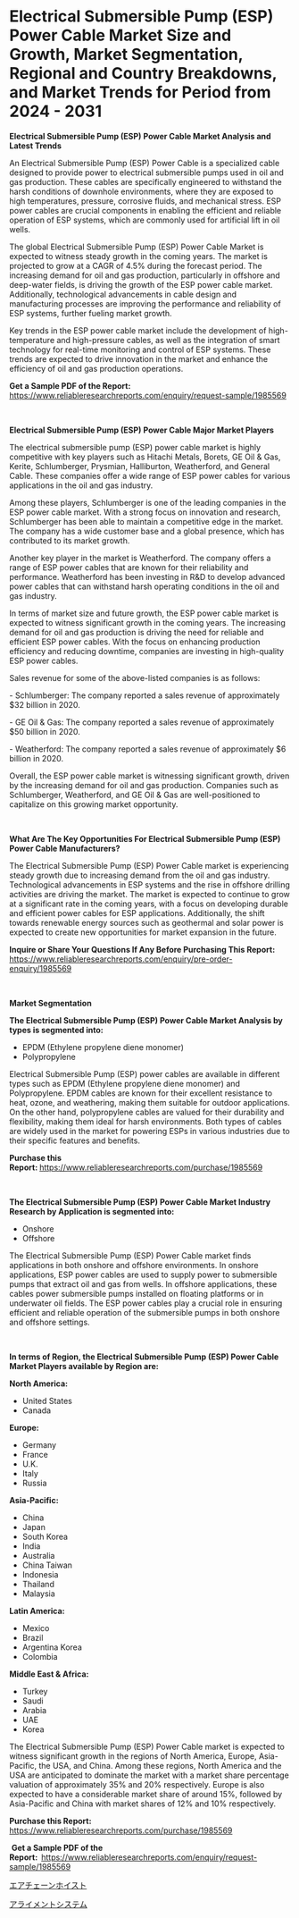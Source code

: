 <p><h1>Electrical Submersible Pump (ESP) Power Cable Market Size and Growth, Market Segmentation, Regional and Country Breakdowns, and Market Trends for Period from 2024 -  2031</h1></p><p><strong>Electrical Submersible Pump (ESP) Power Cable Market Analysis and Latest Trends</strong></p>
<p><p>An Electrical Submersible Pump (ESP) Power Cable is a specialized cable designed to provide power to electrical submersible pumps used in oil and gas production. These cables are specifically engineered to withstand the harsh conditions of downhole environments, where they are exposed to high temperatures, pressure, corrosive fluids, and mechanical stress. ESP power cables are crucial components in enabling the efficient and reliable operation of ESP systems, which are commonly used for artificial lift in oil wells.</p><p>The global Electrical Submersible Pump (ESP) Power Cable Market is expected to witness steady growth in the coming years. The market is projected to grow at a CAGR of 4.5% during the forecast period. The increasing demand for oil and gas production, particularly in offshore and deep-water fields, is driving the growth of the ESP power cable market. Additionally, technological advancements in cable design and manufacturing processes are improving the performance and reliability of ESP systems, further fueling market growth.</p><p>Key trends in the ESP power cable market include the development of high-temperature and high-pressure cables, as well as the integration of smart technology for real-time monitoring and control of ESP systems. These trends are expected to drive innovation in the market and enhance the efficiency of oil and gas production operations.</p></p>
<p><strong>Get a Sample PDF of the Report:&nbsp;</strong> <a href="https://www.reliableresearchreports.com/enquiry/request-sample/1985569">https://www.reliableresearchreports.com/enquiry/request-sample/1985569</a></p>
<p>&nbsp;</p>
<p><strong>Electrical Submersible Pump (ESP) Power Cable Major Market Players</strong></p>
<p><p>The electrical submersible pump (ESP) power cable market is highly competitive with key players such as Hitachi Metals, Borets, GE Oil & Gas, Kerite, Schlumberger, Prysmian, Halliburton, Weatherford, and General Cable. These companies offer a wide range of ESP power cables for various applications in the oil and gas industry.</p><p>Among these players, Schlumberger is one of the leading companies in the ESP power cable market. With a strong focus on innovation and research, Schlumberger has been able to maintain a competitive edge in the market. The company has a wide customer base and a global presence, which has contributed to its market growth.</p><p>Another key player in the market is Weatherford. The company offers a range of ESP power cables that are known for their reliability and performance. Weatherford has been investing in R&D to develop advanced power cables that can withstand harsh operating conditions in the oil and gas industry.</p><p>In terms of market size and future growth, the ESP power cable market is expected to witness significant growth in the coming years. The increasing demand for oil and gas production is driving the need for reliable and efficient ESP power cables. With the focus on enhancing production efficiency and reducing downtime, companies are investing in high-quality ESP power cables.</p><p>Sales revenue for some of the above-listed companies is as follows:</p><p>- Schlumberger: The company reported a sales revenue of approximately $32 billion in 2020.</p><p>- GE Oil & Gas: The company reported a sales revenue of approximately $50 billion in 2020.</p><p>- Weatherford: The company reported a sales revenue of approximately $6 billion in 2020.</p><p>Overall, the ESP power cable market is witnessing significant growth, driven by the increasing demand for oil and gas production. Companies such as Schlumberger, Weatherford, and GE Oil & Gas are well-positioned to capitalize on this growing market opportunity.</p></p>
<p>&nbsp;</p>
<p><strong>What Are The Key Opportunities For Electrical Submersible Pump (ESP) Power Cable Manufacturers?</strong></p>
<p><p>The Electrical Submersible Pump (ESP) Power Cable market is experiencing steady growth due to increasing demand from the oil and gas industry. Technological advancements in ESP systems and the rise in offshore drilling activities are driving the market. The market is expected to continue to grow at a significant rate in the coming years, with a focus on developing durable and efficient power cables for ESP applications. Additionally, the shift towards renewable energy sources such as geothermal and solar power is expected to create new opportunities for market expansion in the future.</p></p>
<p><strong>Inquire or Share Your Questions If Any Before Purchasing This Report:</strong> <a href="https://www.reliableresearchreports.com/enquiry/pre-order-enquiry/1985569">https://www.reliableresearchreports.com/enquiry/pre-order-enquiry/1985569</a></p>
<p>&nbsp;</p>
<p><strong>Market Segmentation</strong></p>
<p><strong>The Electrical Submersible Pump (ESP) Power Cable Market Analysis by types is segmented into:</strong></p>
<p><ul><li>EPDM (Ethylene propylene diene monomer)</li><li>Polypropylene</li></ul></p>
<p><p>Electrical Submersible Pump (ESP) power cables are available in different types such as EPDM (Ethylene propylene diene monomer) and Polypropylene. EPDM cables are known for their excellent resistance to heat, ozone, and weathering, making them suitable for outdoor applications. On the other hand, polypropylene cables are valued for their durability and flexibility, making them ideal for harsh environments. Both types of cables are widely used in the market for powering ESPs in various industries due to their specific features and benefits.</p></p>
<p><strong>Purchase this Report:&nbsp;</strong><a href="https://www.reliableresearchreports.com/purchase/1985569">https://www.reliableresearchreports.com/purchase/1985569</a></p>
<p>&nbsp;</p>
<p><strong>The Electrical Submersible Pump (ESP) Power Cable Market Industry Research by Application is segmented into:</strong></p>
<p><ul><li>Onshore</li><li>Offshore</li></ul></p>
<p><p>The Electrical Submersible Pump (ESP) Power Cable market finds applications in both onshore and offshore environments. In onshore applications, ESP power cables are used to supply power to submersible pumps that extract oil and gas from wells. In offshore applications, these cables power submersible pumps installed on floating platforms or in underwater oil fields. The ESP power cables play a crucial role in ensuring efficient and reliable operation of the submersible pumps in both onshore and offshore settings.</p></p>
<p>&nbsp;</p>
<p><strong>In terms of Region, the Electrical Submersible Pump (ESP) Power Cable Market Players available by Region are:</strong></p>
<p>
    <p> <strong> North America: </strong>
        <ul>
            <li>United States</li>
            <li>Canada</li>
        </ul>
        </p> 
    <p> <strong> Europe: </strong>
        <ul>
            <li>Germany</li>
            <li>France</li>
            <li>U.K.</li>
            <li>Italy</li>
            <li>Russia</li>
        </ul>
        </p> 
    <p> <strong> Asia-Pacific: </strong>
        <ul>
            <li>China</li>
            <li>Japan</li>
            <li>South Korea</li>
            <li>India</li>
            <li>Australia</li>
            <li>China Taiwan</li>
            <li>Indonesia</li>
            <li>Thailand</li>
            <li>Malaysia</li>
        </ul>
        </p> 
    <p> <strong> Latin America: </strong>
        <ul>
            <li>Mexico</li>
            <li>Brazil</li>
            <li>Argentina Korea</li>
            <li>Colombia</li>
        </ul>
        </p> 
    <p> <strong> Middle East & Africa: </strong>
        <ul>
            <li>Turkey</li>
            <li>Saudi</li>
            <li>Arabia</li>
            <li>UAE</li>
            <li>Korea</li>
        </ul>
    </p>
    </p>
<p><p>The Electrical Submersible Pump (ESP) Power Cable market is expected to witness significant growth in the regions of North America, Europe, Asia-Pacific, the USA, and China. Among these regions, North America and the USA are anticipated to dominate the market with a market share percentage valuation of approximately 35% and 20% respectively. Europe is also expected to have a considerable market share of around 15%, followed by Asia-Pacific and China with market shares of 12% and 10% respectively.</p></p>
<p><strong>Purchase this Report: </strong><a href="https://www.reliableresearchreports.com/purchase/1985569">https://www.reliableresearchreports.com/purchase/1985569</a></p>
<p>&nbsp;<strong>Get a Sample PDF of the Report:&nbsp;&nbsp;</strong><a href="https://www.reliableresearchreports.com/enquiry/request-sample/1985569">https://www.reliableresearchreports.com/enquiry/request-sample/1985569</a></p>
<p><strong></strong></p>
<p><p><a href="https://github.com/marbadji/Market-Research-Report-List-1/blob/main/920852917120.md">エアチェーンホイスト</a></p><p><a href="https://github.com/KaydenJohns1964/Market-Research-Report-List-1/blob/main/426314517121.md">アライメントシステム</a></p></p>